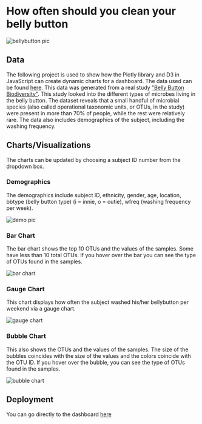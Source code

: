 # How often should you clean your belly button

![bellybutton pic](https://github.com/Corters22/plotly-challenge/blob/main/static/images/belly%20button%20pic.PNG)

## Data
The following project is used to show how the Plotly library and D3 in JavaScript can create dynamic charts for a dashboard. The data used can be found [here](https://github.com/Corters22/plotly-challenge/blob/main/samples.json). This data was generated from a real study ["Belly Button Biodiversity"](http://robdunnlab.com/projects/belly-button-biodiversity/). This study looked into the different types of microbes living in the belly button. The dataset reveals that a small handful of microbial species (also called operational taxonomic units, or OTUs, in the study) were present in more than 70% of people, while the rest were relatively rare. The data also includes demographics of the subject, including the washing frequency.

## Charts/Visualizations
The charts can be updated by choosing a subject ID number from the dropdown box.

### Demographics
The demographics include subject ID, ethnicity, gender, age, location, bbtype (belly button type) (i = innie, o = outie), wfreq (washing frequency per week).

![demo pic](https://github.com/Corters22/plotly-challenge/blob/main/static/images/screen%20shot%20demo.PNG)

### Bar Chart
The bar chart shows the top 10 OTUs and the values of the samples. Some have less than 10 total OTUs. If you hover over the bar you can see the type of OTUs found in the samples.

![bar chart](https://github.com/Corters22/plotly-challenge/blob/main/static/images/screen%20shot%20bar.PNG)

### Gauge Chart
This chart displays how often the subject washed his/her bellybutton per weekend via a gauge chart.

![gauge chart](https://github.com/Corters22/plotly-challenge/blob/main/static/images/screen%20shot%20gauge.PNG)

### Bubble Chart
This also shows the OTUs and the values of the samples. The size of the bubbles coincides with the size of the values and the colors coincide with the OTU ID. If you hover over the bubble, you can see the type of OTUs found in the samples.

![bubble chart](https://github.com/Corters22/plotly-challenge/blob/main/static/images/screen%20shot%20bubble.PNG)

## Deployment
You can go directly to the dashboard [here](https://corters22.github.io/plotly-challenge/index.html)
